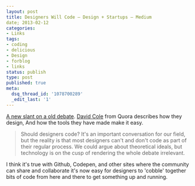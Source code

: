 ```yaml
---
layout: post
title: Designers Will Code — Design + Startups — Medium
date; 2013-02-12
categories:
- Links
tags:
- coding
- delicious
- Design
- forblog
- links
status: publish
type: post
published: true
meta:
  dsq_thread_id: '1078700289'
  _edit_last: '1'
---
```

<p><a href="https://medium.com/design-startups/6c423fc5ccef">A new slant on a old debate</a>. <a href="http://davidcole.me/">David Cole</a> from Quora describes how they design, And how the tools they have made make it easy.</p>

<blockquote>
  <p>Should designers code? It's an important conversation for our field, but the reality is that most designers can't and don't code as part of their regular process. We could argue about theoretical ideals, but technology is on the cusp of rendering the whole debate irrelevant.</p>
</blockquote>

<p>I think it's true with Github, Codepen, and other sites where the community can share and collaborate it's now easy for designers to 'cobble' together bits of code from here and there to get something up and running.</p>
